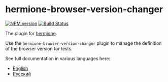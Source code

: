 # hermione-browser-version-changer

[![NPM version](https://img.shields.io/npm/v/hermione-browser-version-changer.svg?style=flat)](https://www.npmjs.org/package/hermione-browser-version-changer)
[![Build Status](https://travis-ci.org/gemini-testing/hermione-browser-version-changer.svg?branch=master)](https://travis-ci.org/gemini-testing/hermione-browser-version-changer)

The plugin for [hermione](https://github.com/gemini-testing/hermione).

Use the `hermione-browser-version-changer` plugin to manage the definition of the browser version for tests.

See full documentation in various languages here:
* [English](./docs/en/hermione-browser-version-changer.md)
* [Русский](./docs/ru/hermione-browser-version-changer.md)
